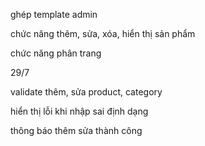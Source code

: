 <p>ghép template admin</p>
<p>chức năng thêm, sửa, xóa, hiển thị sản phẩm</p>
<p>chức năng phân trang </p>
<p> 29/7 </p>
<p> validate thêm, sửa product, category </p>
<p> hiển thị lỗi khi nhập sai định dạng </p>
<p> thông báo thêm sửa thành công </p>